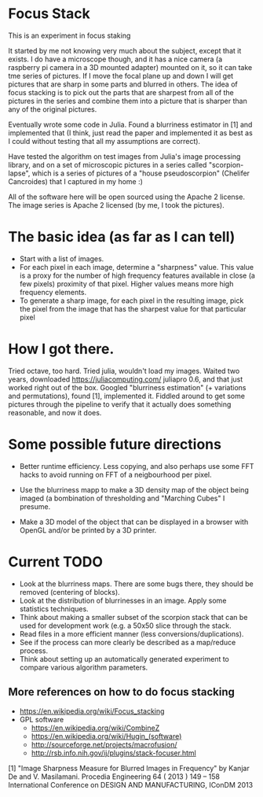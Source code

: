# Focus Stack

This is an experiment in focus staking


It started by me not knowing very much about the subject, except that it
exists.  I do have a microscope though, and it has a nice camera (a
raspberry pi camera in a 3D mounted adapter) mounted on it, so it can take  tme series of
pictures.  If I move the focal plane up and down I will get pictures
that are sharp in some parts and blurred in others.  The idea of focus
stacking is to pick out the parts that are sharpest from all of the
pictures in the series and combine them into a picture that is sharper
than any of the original pictures.

Eventually wrote some code in Julia.   Found a blurriness estimator in
[1] and implemented that (I think, just read the paper and implemented
it as best as I could without testing that all my assumptions are correct).

Have tested the algorithm on test images from Julia's image processing
library, and on a set of microscopic pictures in a series called
"scorpion-lapse", which is a series of pictures of a "house
pseudoscorpion" (Chelifer Cancroides) that I captured in my home :)

All of the software here will be open sourced using the Apache 2
license. The image series is Apache 2 licensed (by me, I took the
pictures).



# The basic idea (as far as I can tell)
  +  Start with a list of images.
  +  For each pixel in each image, determine a "sharpness" value.  This
     value is a proxy for the number of high frequency features available
     in close (a few pixels) proximity of that pixel.  Higher values
     means more high frequency elements.
  +  To generate a sharp image, for each pixel in the resulting image,
     pick the pixel from the image that has the sharpest value for that
     particular pixel


# How I got there.

Tried octave, too hard. Tried julia, wouldn't load my images.  Waited two years, downloaded https://juliacomputing.com/ juliapro 0.6, and that just worked right out of the box.   Googled "blurriness estimation" (+ variations and permutations), found [1], implemented it.  Fiddled around to get some pictures through the pipeline  to verify that it actually does something reasonable, and now it does.


# Some possible future directions

* Better runtime efficiency.   Less copying, and also perhaps use some FFT hacks to avoid running on FFT of a neigbourhood per pixel.

* Use the blurriness mapp to make a 3D density map of the object being imaged (a bombination of thresholding and "Marching Cubes" I presume.

* Make a 3D model of the object that can be displayed in a browser
with OpenGL and/or be printed by a 3D printer.

# Current TODO

* Look at the blurriness maps.  There are some bugs there, they should
be removed (centering of blocks).
* Look at the distribution of blurrinesses in  an image.   Apply some
  statistics techniques.
* Think about making a smaller subset of the scorpion stack that
   can be used for development work (e.g. a 50x50   slice through the
   stack.
*  Read files in a more efficient manner (less
   conversions/duplications).
*  See if the process can more clearly be described as a map/reduce
process.
* Think about setting up an automatically generated experiment to
  compare various algorithm parameters.


## More references on how to do focus stacking

+ https://en.wikipedia.org/wiki/Focus_stacking
+ GPL software
  + https://en.wikipedia.org/wiki/CombineZ
  + https://en.wikipedia.org/wiki/Hugin_(software)
  + http://sourceforge.net/projects/macrofusion/
  + http://rsb.info.nih.gov/ij/plugins/stack-focuser.html


[1] "Image Sharpness Measure for Blurred Images in Frequency" by
      Kanjar De and V. Masilamani.   Procedia Engineering 64 ( 2013 ) 149 – 158
     International Conference on DESIGN AND MANUFACTURING, IConDM 2013
